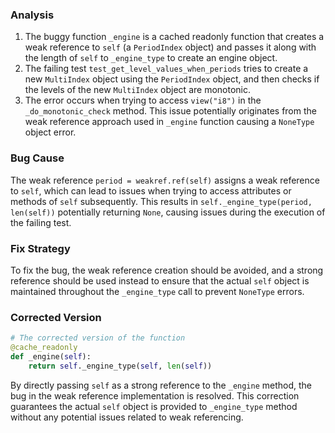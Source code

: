 ### Analysis
1. The buggy function `_engine` is a cached readonly function that creates a weak reference to `self` (a `PeriodIndex` object) and passes it along with the length of `self` to `_engine_type` to create an engine object.
2. The failing test `test_get_level_values_when_periods` tries to create a new `MultiIndex` object using the `PeriodIndex` object, and then checks if the levels of the new `MultiIndex` object are monotonic.
3. The error occurs when trying to access `view("i8")` in the `_do_monotonic_check` method. This issue potentially originates from the weak reference approach used in `_engine` function causing a `NoneType` object error.

### Bug Cause
The weak reference `period = weakref.ref(self)` assigns a weak reference to `self`, which can lead to issues when trying to access attributes or methods of `self` subsequently. This results in `self._engine_type(period, len(self))` potentially returning `None`, causing issues during the execution of the failing test.

### Fix Strategy
To fix the bug, the weak reference creation should be avoided, and a strong reference should be used instead to ensure that the actual `self` object is maintained throughout the `_engine_type` call to prevent `NoneType` errors.

### Corrected Version
```python
# The corrected version of the function
@cache_readonly
def _engine(self):
    return self._engine_type(self, len(self))
``` 

By directly passing `self` as a strong reference to the `_engine` method, the bug in the weak reference implementation is resolved. This correction guarantees the actual `self` object is provided to `_engine_type` method without any potential issues related to weak referencing.